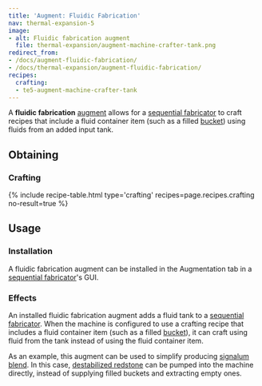 ```yaml
---
title: 'Augment: Fluidic Fabrication'
nav: thermal-expansion-5
image:
- alt: Fluidic fabrication augment
  file: thermal-expansion/augment-machine-crafter-tank.png
redirect_from:
- /docs/augment-fluidic-fabrication/
- /docs/thermal-expansion/augment-fluidic-fabrication/
recipes:
  crafting:
  - te5-augment-machine-crafter-tank
---
```


A **fluidic fabrication** [augment](/docs/thermal-expansion-5/augments/) allows for a [sequential
fabricator](/docs/thermal-expansion-5/sequential-fabricator/) to craft recipes that include a fluid
container item (such as a filled
[bucket](https://minecraft.gamepedia.com/Bucket)) using fluids from an added
input tank.


Obtaining
---------

### Crafting
{% include recipe-table.html type='crafting' recipes=page.recipes.crafting no-result=true %}


Usage
-----

### Installation
A fluidic fabrication augment can be installed in the Augmentation tab in a
[sequential fabricator](/docs/thermal-expansion-5/sequential-fabricator/)'s GUI.

### Effects
An installed fluidic fabrication augment adds a fluid tank to a [sequential
fabricator](/docs/thermal-expansion-5/sequential-fabricator/). When the machine is configured to use
a crafting recipe that includes a fluid container item (such as a filled
[bucket](https://minecraft.gamepedia.com/Bucket)), it can craft using fluid from
the tank instead of using the fluid container item.

As an example, this augment can be used to simplify producing [signalum
blend](/docs/thermal-foundation-2/signalum-blend/). In this case, [destabilized
redstone](/docs/thermal-foundation-2/destabilized-redstone/) can be pumped into the machine directly,
instead of supplying filled buckets and extracting empty ones.
